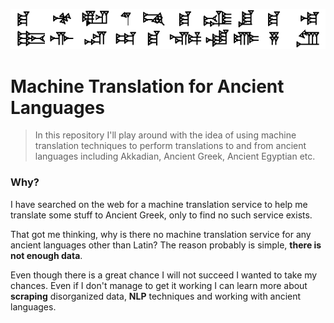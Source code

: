 ![img](https://github.com/cemreefe/ancient-machine-translation/blob/master/media/cuneiform.gif?raw=true)

# Machine Translation for Ancient Languages
> In this repository I'll play around with the idea of using machine translation techniques to perform translations to and from ancient languages including Akkadian, Ancient Greek, Ancient Egyptian etc.

### Why?
I have searched on the web for a machine translation service to help me translate some stuff to Ancient Greek, only to find no such service exists.

That got me thinking, why is there no machine translation service for any ancient languages other than Latin? The reason probably is simple, **there is not enough data**.

Even though there is a great chance I will not succeed I wanted to take my chances. Even if I don't manage to get it working I can learn more about **scraping** disorganized data, **NLP** techniques and working with ancient languages.